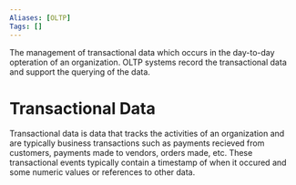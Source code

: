```yaml
---
Aliases: [OLTP]
Tags: []
---
```


The management of transactional data which occurs in the day-to-day opteration of an organization. OLTP systems record the transactional data and support the querying of the data.

# Transactional Data
Transactional data is data that tracks the activities of an organization and are typically business transactions such as payments recieved from customers, payments made to vendors, orders made, etc. These transactional events typically contain a timestamp of when it occured and some numeric values or references to other data.